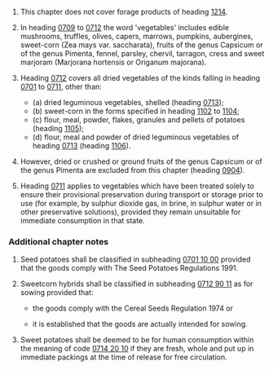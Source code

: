 1. This chapter does not cover forage products of heading [1214](/headings/1214).

2. In heading [0709](/headings/0709) to [0712](/headings/0712) the word 'vegetables' includes edible mushrooms, truffles, olives, capers, marrows, pumpkins, aubergines, sweet-corn (Zea mays var. saccharata), fruits of the genus Capsicum or of the genus Pimenta, fennel, parsley, chervil, tarragon, cress and sweet marjoram (Marjorana hortensis or Origanum majorana).

3. Heading [0712](/headings/0712) covers all dried vegetables of the kinds falling in heading [0701](/headings/0701) to [0711](/headings/0711), other than:

   - (a) dried leguminous vegetables, shelled (heading [0713](/headings/0713));
   - (b) sweet-corn in the forms specified in heading [1102](/headings/1102) to [1104](/headings/1104);
   - (c) flour, meal, powder, flakes, granules and pellets of potatoes (heading [1105](/headings/1105));
   - (d) flour, meal and powder of dried leguminous vegetables of heading [0713](/headings/0713) (heading [1106](/headings/1106)).

4. However, dried or crushed or ground fruits of the genus Capsicum or of the genus Pimenta are excluded from this chapter (heading [0904](/headings/0904)).

5. Heading [0711](/headings/0711) applies to vegetables which have been treated solely to ensure their provisional preservation during transport or storage prior to use (for example, by sulphur dioxide gas, in brine, in sulphur water or in other preservative solutions), provided they remain unsuitable for immediate consumption in that state.

### Additional chapter notes

1. Seed potatoes shall be classified in subheading [0701 10 00](/commodities/0701100000) provided that the goods comply with The Seed Potatoes Regulations 1991.

2. Sweetcorn hybrids shall be classified in subheading [0712 90 11](/commodities/0712901100) as for sowing provided that:

   - the goods comply with the Cereal Seeds Regulation 1974 or

   - it is established that the goods are actually intended for sowing.

3. Sweet potatoes shall be deemed to be for human consumption within the meaning of code [0714 20 10](/commodities/0714201000) if they are fresh, whole and put up in immediate packings at the time of release for free circulation.
